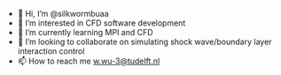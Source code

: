 - 👋 Hi, I’m @silkwormbuaa
- 👀 I’m interested in CFD software development
- 🌱 I’m currently learning MPI and CFD
- 💞️ I’m looking to collaborate on simulating shock wave/boundary layer interaction control
- 📫 How to reach me w.wu-3@tudelft.nl

<!---
silkwormbuaa/silkwormbuaa is a ✨ special ✨ repository because its `README.md` (this file) appears on your GitHub profile.
You can click the Preview link to take a look at your changes.
--->
